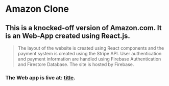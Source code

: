# Amazon Clone

## This is a knocked-off version of Amazon.com. It is an Web-App created using React.js. 

> The layout of the website is created using React components and the payment system is created using the Stripe API. User authentication and payment information are handled using Firebase Authentication and Firestore Database. The site is hosted by Firebase.

### The Web app is live at: [title](https://clone-25fa5.web.app).
